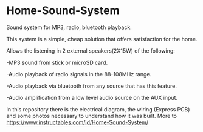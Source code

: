 # Home-Sound-System

Sound system for MP3, radio, bluetooth playback.

This system is a simple, cheap solution that offers satisfaction for the home.

Allows the listening in 2 external speakers(2X15W) of the following:

-MP3 sound from stick or microSD card.

-Audio playback of radio signals in the 88-108MHz range.

-Audio playback via bluetooth from any source that has this feature.

-Audio amplification from a low level audio source on the AUX input.

In this repository there is the electrical diagram, the wiring (Express PCB) and some photos necessary to understand how it was built.
More to https://www.instructables.com/id/Home-Sound-System/


